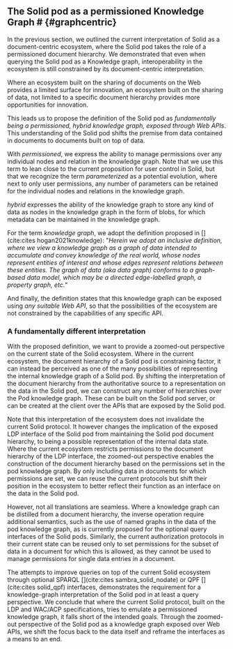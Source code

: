 ## The Solid pod as a permissioned Knowledge Graph # {#graphcentric}
In the previous section, we outlined the current interpretation 
of Solid as a document-centric ecosystem, where the Solid pod takes the role 
of a permissioned document hierarchy. We demonstrated that even when querying
the Solid pod as a Knowledge graph, interoperability in the ecosystem is still
constrained by its document-centric interpretation.

Where an ecosystem built on the sharing of documents on the Web
provides a limited surface for innovation,
an ecosystem built on the sharing of data,
not limited to a specific document hierarchy
provides more opportunities for innovation.

This leads us to propose the definition of the Solid pod as *fundamentally being a permissioned, hybrid knowledge graph, exposed through Web APIs*.
This understanding of the Solid pod shifts the premise from data contained in documents to documents built on top of data.

<!-- permissioned -->
With *permissioned*, we express the ability to manage permissions over any individual nodes and relation in the knowledge graph.
Note that we use this term to lean close to the current proposition for user control in Solid, 
but that we recognize the term *parameterized* as a potential evolution, where next to only user permissions,
any number of parameters can be retained for the individual nodes and relations in the knowledge graph. 
<!-- hybdid -->
*hybrid* expresses the ability of the knowledge graph to store any kind of data as nodes in the knowledge graph 
in the form of blobs, for which metadata can be maintained in the knowledge graph.
<!-- knowledge grap -->
For the term *knowledge graph*, 
we adopt the definition proposed in [](cite:cites hogan2021knowledge):
"*Herein we adopt an inclusive definition, 
where we view a knowledge graph as a graph of data intended to accumulate and convey knowledge of the real world,
whose nodes represent entities of interest and whose edges represent relations between these entities. 
The graph of data (aka data graph) conforms to a graph-based data model, 
which may be a directed edge-labelled graph, a property graph, etc.*"
<!-- Web APIs -->
And finally, the definition states that this knowledge graph can be exposed using *any suitable Web API*,
so that the possibilities of the ecosystem are not constrained by the capabilities of any specific API.

### A fundamentally different interpretation
<!-- The interpretation -->
With the proposed definition, we want to provide a zoomed-out perspective on the current state of the Solid ecosystem.
Where in the current ecosystem, the document hierarchy of a Solid pod is constraining factor,
it can instead be perceived as one of the many possibilities
of representing the internal knowledge graph of a Solid pod.
By shifting the interpretation of the document hierarchy from the authoritative source
to a representation on the data in the Solid pod, we can construct any number of hierarchies 
over the Pod knowledge graph.
These can be built on the Solid pod server, or can be created at the client
over the APIs that are exposed by the Solid pod.

<!-- The current Solid protocol as a KG -->
Note that this interpretation of the ecosystem 
does not invalidate the current Solid protocol.
It however changes the implication
of the exposed LDP interface of the Solid pod
from maintaining the Solid pod document hierarchy,
to being a possible representation of the internal data state.
Where the current ecosystem restricts permissions to the document
hierarchy of the LDP interface, the zoomed-out perspective
enables the construction of the document hierarchy based on 
the permissions set in the pod knowledge graph.
By only including data in documents for which permissions are set,
we can reuse the current protocols 
but shift their position in the ecosystem to better 
reflect their function as an interface on the data in the Solid pod.

However, not all translations are seamless.
Where a knowledge graph can be distilled from a document hierarchy,
the inverse operation require additional semantics,
such as the use of named graphs in the data of the pod knowledge graph,
as is currently proposed for the optional query interfaces of the Solid pods.
Similarly, the current authorization protocols in their current state can be reused
only to set permissions for the subset of data in a document for which this is allowed,
as they cannot be used to manage permissions for single data entries in a document.


<!-- conclusion -->
The attempts to improve queries on top 
of the current Solid ecosystem 
through optional SPARQL [](cite:cites sambra_solid_nodate) 
or QPF [](cite:cites solid_qpf) interfaces,
demonstrates the requirement
for a knowledge-graph interpretation
of the Solid pod in at least a query perspective.
We conclude that where the current Solid protocol,
built on the LDP and WAC/ACP specifications,
tries to emulate a permissioned knowledge graph,
it falls short of the intended goals.
Through the zoomed-out perspective of the Solid pod
as a knowledge graph exposed over Web APIs, 
we shift the focus back to the data itself
and reframe the interfaces as a means to an end.


<!-- Make point that a document FUNDAMENTALLY is built on application assumptions -->

<!-- Synthese: perfect naast elkaar leven -->

<!-- Make harsher point maybe -->

<!-- Mkae point van Comparible on READ - problems of writing and management for data are problematic on document structure -->



















